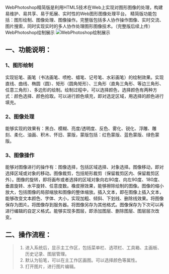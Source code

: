    WebPhotoshop精简版是利用HTML5技术在Web上实现对图形图像的处理，构建易维护、易共享、易于拓展、实时性的Web图形图像处理平台。 
   精简版功能包括：图形绘制、图像处理、图像操作。完整版包括多人协作操作图像、实时交流、图片搜索，同时实现实时的多人协作处理图形图像技术。（完整版后续上传）
WebPhotoshop绘制展示
![WebPhotoshop绘制展示](http://images.cnblogs.com/cnblogs_com/yangtze-yufei/860899/o_%e9%80%89%e5%8c%ba_007.png)

## 一、功能说明：
### 1、图形绘制
   实现铅笔、画笔（书法画笔、喷枪、蜡笔、记号笔、水彩画笔）的绘制效果。实现直线、曲线、椭圆（圆）、矩形（圆角矩形）、三角形（直角三角形、等边三角形、任意三角形）、多边形的绘制。绘制过程中，可以选择颜色，选择颜色有两种方式：颜色选择、颜色拾取。可以进行颜色填充，即对选定区域，用选择的颜色进行填充。

### 2、图像处理
   能够实现的效果有：黑白、模糊、亮度/透明度、反色、雾化、锐化、浮雕、雕刻、柔化、油画、积木、怀旧、蒙版，蒙版包括：红色蒙版、蓝色蒙版、绿色蒙版。

### 3、图像操作
   能够对图像进行的操作有：图像选择，包括区域选择、对象选择。图像移动，即对选择区域或对象的移动。图像裁剪，包括矩形裁剪（保留裁剪区内、保留裁剪区外）。图像的旋转，即将画布或者选择的区域对象向右90度、向左90度、180度、垂直旋转、水平旋转、任意度数。橡皮擦效果，能够擦除绘制的图像。图像的缩小放大，包括图像的局部缩放和图像的整体缩放。插入文本，即在图像上插入文本，能够改变文本颜色、字体、大小，实现加粗、倾斜、下划线、删除线效果。将图像保存为图片。将图像存到服务器。将图像另存为其他格式。图像保存为下次可以再进行编辑的自定义格式。能够实现多图层，即添加图层、删除图层、图层层次改变。

## 二、操作流程：
> 1) 进入系统后，显示主工作区，包括菜单栏、选项栏、工具箱、主画板、历史记录、图层管理。
> 2) 默认为铅笔，可以在主工作区画图。可以选择颜色等属性。
> 3) 打开图片，进行图片编辑。
